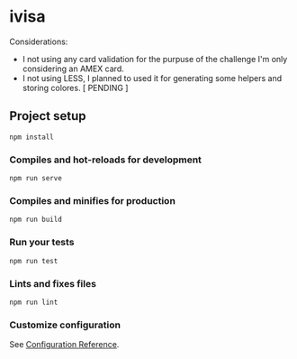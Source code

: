 # ivisa

Considerations:

- I not using any card validation for the purpuse of the challenge I'm only considering an AMEX card.
- I not using LESS, I planned to used it for generating some helpers and storing colores. [ PENDING ]


## Project setup
```
npm install
```

### Compiles and hot-reloads for development
```
npm run serve
```

### Compiles and minifies for production
```
npm run build
```

### Run your tests
```
npm run test
```

### Lints and fixes files
```
npm run lint
```

### Customize configuration
See [Configuration Reference](https://cli.vuejs.org/config/).
